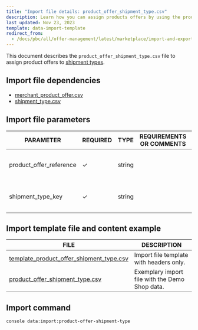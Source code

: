 ```yaml
---
title: "Import file details: product_offer_shipment_type.csv"
description: Learn how you can assign products offers by using the product offer shipment type CSV file in your Spryker Marketplace projects.
last_updated: Nov 23, 2023
template: data-import-template
redirect_from:
  - /docs/pbc/all/offer-management/latest/marketplace/import-and-export-data/import-file-details-product-offer-shipment-type.csv.html
---
```


This document describes the `product_offer_shipment_type.csv` file to assign product offers to [shipment types](/docs/pbc/all/carrier-management/202410.0/base-shop/shipment-feature-overview.html#shipment-type).

## Import file dependencies

- [merchant_product_offer.csv](/docs/pbc/all/offer-management/202410.0/marketplace/import-and-export-data/import-file-details-combined-merchant-product-offer.csv.html)
- [shipment_type.csv](/docs/pbc/all/carrier-management/202410.0/base-shop/import-and-export-data/import-file-details-shipment-type.csv.html)




## Import file parameters

| PARAMETER | REQUIRED | TYPE | REQUIREMENTS OR COMMENTS | DESCRIPTION |
|-------------------------|-----------|-----------|--------------|-----------------------------|
| product_offer_reference | ✓ | string    |        | Product offer to assign a shipment type to. |
| shipment_type_key       | ✓ | string    |      | Shipment type to assign to the product offer.  |



## Import template file and content example

| FILE | DESCRIPTION |
| --- | --- |
| [template_product_offer_shipment_type.csv](https://spryker.s3.eu-central-1.amazonaws.com/docs/pbc/all/offer-management/marketplace/import-and-export-data/import-file-details-product-offer-shipment-type.csv.md/template_product_offer_shipment_type.csv) | Import file template with headers only. |
| [product_offer_shipment_type.csv](https://spryker.s3.eu-central-1.amazonaws.com/docs/pbc/all/offer-management/marketplace/import-and-export-data/import-file-details-product-offer-shipment-type.csv.md/product_offer_shipment_type.csv) | Exemplary import file with the Demo Shop data. |

## Import command

```bash
console data:import:product-offer-shipment-type
```
